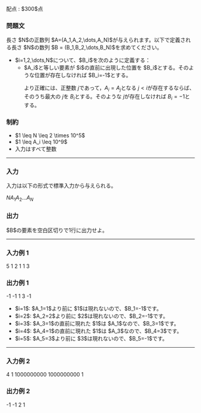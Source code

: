 
<div>

<span>

<span>

<p>
配点 : $300$点
</p>

<div>

<section>

### **問題文**

<p>
長さ $N$の正数列 $A=(A_1,A_2,\dots,A_N)$が与えられます。以下で定義される長さ $N$の数列 $B = (B_1,B_2,\dots,B_N)$を求めてください。
</p>

<ul>

<li>
$i=1,2,\dots,N$について、$B_i$を次のように定義する：
<ul>

<li>
$A_i$と等しい要素が $i$の直前に出現した位置を $B_i$とする。そのような位置が存在しなければ $B_i=-1$とする。

より正確には、正整数 $j$であって，$A_i = A_j$となる $j < i$が存在するならば、そのうち最大の $j$を $B_i$とする。そのような $j$が存在しなければ $B_i=-1$とする。
</li>

</ul>

</li>

</ul>

</section>

</div>

<div>

<section>

### **制約**

<ul>

<li>
$1 \leq N \leq 2 \times 10^5$
</li>

<li>
$1 \leq A_i \leq 10^9$
</li>

<li>
入力はすべて整数
</li>

</ul>

</section>

</div>

---

<div>

<div>

<section>

### **入力**

<p>
入力は以下の形式で標準入力から与えられる。
</p>

<div>

$N$$A_1$$A_2$$\dots$$A_N$
</div>

</section>

</div>

<div>

<section>

### **出力**

<p>
$B$の要素を空白区切りで1行に出力せよ。
</p>

</section>

</div>

</div>

---

<div>

<section>

### **入力例 1**

<div>

5
1 2 1 1 3

</div>

</section>

</div>

<div>

<section>

### **出力例 1**

<div>

-1 -1 1 3 -1

</div>

<ul>

<li>
$i=1$: $A_1=1$より前に $1$は現れないので、$B_1=-1$です。
</li>

<li>
$i=2$: $A_2=2$より前に $2$は現れないので、$B_2=-1$です。
</li>

<li>
$i=3$: $A_3=1$の直前に現れた $1$は $A_1$なので、$B_3=1$です。
</li>

<li>
$i=4$: $A_4=1$の直前に現れた $1$は $A_3$なので、$B_4=3$です。
</li>

<li>
$i=5$: $A_5=3$より前に $3$は現れないので、$B_5=-1$です。
</li>

</ul>

</section>

</div>

---

<div>

<section>

### **入力例 2**

<div>

4
1 1000000000 1000000000 1

</div>

</section>

</div>

<div>

<section>

### **出力例 2**

<div>

-1 -1 2 1

</div>

</section>

</div>

</span>

</span>

</div>
